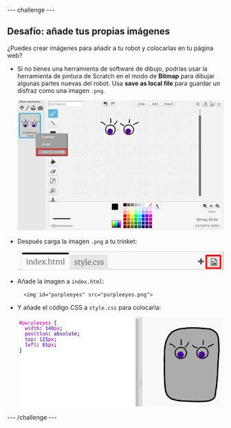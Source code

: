 \--- challenge \---

## Desafío: añade tus propias imágenes

¿Puedes crear imágenes para añadir a tu robot y colocarlas en tu página web?

+ Si no tienes una herramienta de software de dibujo, podrías usar la herramienta de pintura de Scratch en el modo de **Bitmap** para dibujar algunas partes nuevas del robot. Usa **save as local file** para guardar un disfraz como una imagen `.png`.
    
    ![captura de pantalla](images/robot-scratch-paint.png)

+ Después carga la imagen `.png` a tu trinket:
    
    ![captura de pantalla](images/robot-image-add.png)

+ Añade la imagen a `index.html`:
    
        <img id="purpleeyes" src="purpleeyes.png">
        

+ Y añade el código CSS a `style.css` para colocarla:
    
    ![captura de pantalla](images/robot-use-purple-eyes.png)

\--- /challenge \---